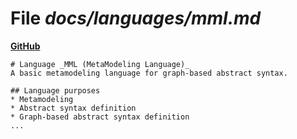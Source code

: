 # File _docs/languages/mml.md_
**[GitHub](https://github.com/softlang/yas/blob/master/docs/languages/mml.md)**
```
# Language _MML (MetaModeling Language)_
A basic metamodeling language for graph-based abstract syntax.

## Language purposes
* Metamodeling
* Abstract syntax definition
* Graph-based abstract syntax definition
...
```
